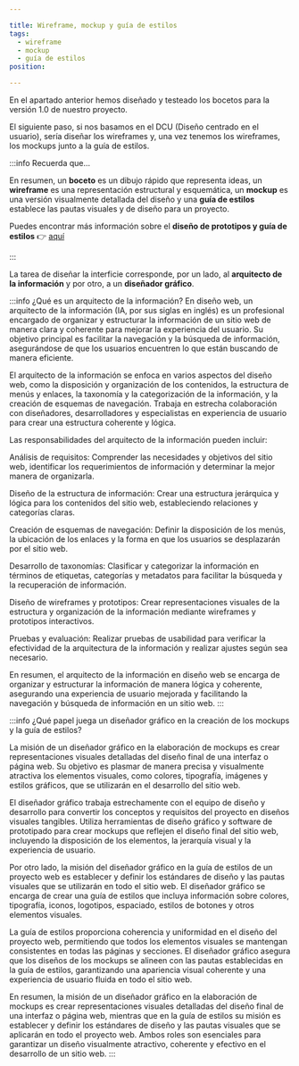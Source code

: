 ```yaml
---

title: Wireframe, mockup y guía de estilos
tags:
  - wireframe
  - mockup
  - guía de estilos
position: 

---
```


En el apartado anterior hemos diseñado y testeado los bocetos para la versión 1.0 de nuestro proyecto.

El siguiente paso, si nos basamos en el DCU (Diseño centrado en el usuario), sería diseñar los wireframes y, una vez tenemos los wireframes, los mockups junto a la guía de estilos.

:::info Recuerda que...

En resumen, un **boceto** es un dibujo rápido que representa ideas, un **wireframe** es una representación estructural y esquemática, un **mockup** es una versión visualmente detallada del diseño y una **guía de estilos** establece las pautas visuales y de diseño para un proyecto. 

Puedes encontrar más información sobre el **diseño de prototipos y guía de estilos** 👉 [aquí](#)

:::

La tarea de diseñar la interficie corresponde, por un lado, al **arquitecto de la información** y por otro, a un **diseñador gráfico**.

:::info ¿Qué es un arquitecto de la información?
En diseño web, un arquitecto de la información (IA, por sus siglas en inglés) es un profesional encargado de organizar y estructurar la información de un sitio web de manera clara y coherente para mejorar la experiencia del usuario. Su objetivo principal es facilitar la navegación y la búsqueda de información, asegurándose de que los usuarios encuentren lo que están buscando de manera eficiente.

El arquitecto de la información se enfoca en varios aspectos del diseño web, como la disposición y organización de los contenidos, la estructura de menús y enlaces, la taxonomía y la categorización de la información, y la creación de esquemas de navegación. Trabaja en estrecha colaboración con diseñadores, desarrolladores y especialistas en experiencia de usuario para crear una estructura coherente y lógica.

Las responsabilidades del arquitecto de la información pueden incluir:

Análisis de requisitos: Comprender las necesidades y objetivos del sitio web, identificar los requerimientos de información y determinar la mejor manera de organizarla.

Diseño de la estructura de información: Crear una estructura jerárquica y lógica para los contenidos del sitio web, estableciendo relaciones y categorías claras.

Creación de esquemas de navegación: Definir la disposición de los menús, la ubicación de los enlaces y la forma en que los usuarios se desplazarán por el sitio web.

Desarrollo de taxonomías: Clasificar y categorizar la información en términos de etiquetas, categorías y metadatos para facilitar la búsqueda y la recuperación de información.

Diseño de wireframes y prototipos: Crear representaciones visuales de la estructura y organización de la información mediante wireframes y prototipos interactivos.

Pruebas y evaluación: Realizar pruebas de usabilidad para verificar la efectividad de la arquitectura de la información y realizar ajustes según sea necesario.

En resumen, el arquitecto de la información en diseño web se encarga de organizar y estructurar la información de manera lógica y coherente, asegurando una experiencia de usuario mejorada y facilitando la navegación y búsqueda de información en un sitio web.
:::

:::info ¿Qué papel juega un diseñador gráfico en la creación de los mockups y la guía de estilos?

La misión de un diseñador gráfico en la elaboración de mockups es crear representaciones visuales detalladas del diseño final de una interfaz o página web. Su objetivo es plasmar de manera precisa y visualmente atractiva los elementos visuales, como colores, tipografía, imágenes y estilos gráficos, que se utilizarán en el desarrollo del sitio web.

El diseñador gráfico trabaja estrechamente con el equipo de diseño y desarrollo para convertir los conceptos y requisitos del proyecto en diseños visuales tangibles. Utiliza herramientas de diseño gráfico y software de prototipado para crear mockups que reflejen el diseño final del sitio web, incluyendo la disposición de los elementos, la jerarquía visual y la experiencia de usuario.

Por otro lado, la misión del diseñador gráfico en la guía de estilos de un proyecto web es establecer y definir los estándares de diseño y las pautas visuales que se utilizarán en todo el sitio web. El diseñador gráfico se encarga de crear una guía de estilos que incluya información sobre colores, tipografía, iconos, logotipos, espaciado, estilos de botones y otros elementos visuales.

La guía de estilos proporciona coherencia y uniformidad en el diseño del proyecto web, permitiendo que todos los elementos visuales se mantengan consistentes en todas las páginas y secciones. El diseñador gráfico asegura que los diseños de los mockups se alineen con las pautas establecidas en la guía de estilos, garantizando una apariencia visual coherente y una experiencia de usuario fluida en todo el sitio web.

En resumen, la misión de un diseñador gráfico en la elaboración de mockups es crear representaciones visuales detalladas del diseño final de una interfaz o página web, mientras que en la guía de estilos su misión es establecer y definir los estándares de diseño y las pautas visuales que se aplicarán en todo el proyecto web. Ambos roles son esenciales para garantizar un diseño visualmente atractivo, coherente y efectivo en el desarrollo de un sitio web.
:::